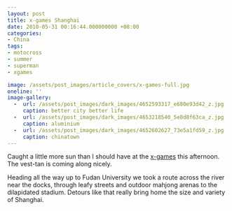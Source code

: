 ```yaml
---
layout: post
title: x-games Shanghai
date: 2010-05-31 00:16:44.000000000 +08:00
categories:
- China
tags:
- motocross
- summer
- superman
- xgames

image: /assets/post_images/article_covers/x-games-full.jpg
oneline: ''
image-gallery:
  -  url: /assets/post_images/dark_images/4652593317_e680e93d42_z.jpg
     caption: better city better life
  -  url: /assets/post_images/dark_images/4653218540_5e8d8f63ca_z.jpg
     caption: aluminium
  -  url: /assets/post_images/dark_images/4652602627_73e5a1fd59_z.jpg
     caption: chinatown
---
```

Caught a little more sun than I should have at the <a href="http://www.kiaxgamesasia.com/en/home.php">x-games</a> this afternoon. The vest-tan is coming along nicely.

Heading all the way up to Fudan University we took a route across the river near the docks, through leafy streets and outdoor mahjong arenas to the dilapidated stadium. Detours like that really bring home the size and variety of Shanghai.